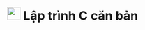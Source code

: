 # <img src="https://image.flaticon.com/icons/png/128/3665/3665923.png" width="30" height="30"> Lập trình C căn bản
